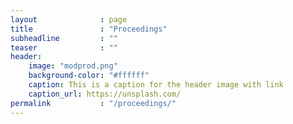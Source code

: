 ```yaml
---
layout              : page
title               : "Proceedings"
subheadline         : ""
teaser              : ""
header:
    image: "modprod.png"
    background-color: "#ffffff"
    caption: This is a caption for the header image with link
    caption_url: https://unsplash.com/
permalink           : "/proceedings/"
---
```


